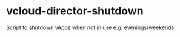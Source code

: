 vcloud-director-shutdown
=================

Script to shutdown vApps when not in use e.g. evenings/weekends
